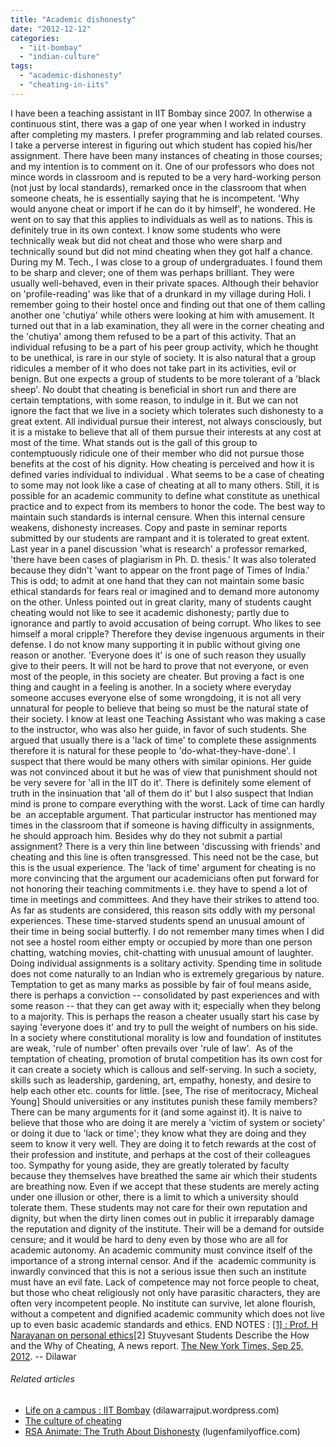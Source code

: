 ```yaml
---
title: "Academic dishonesty"
date: "2012-12-12"
categories: 
  - "iit-bombay"
  - "indian-culture"
tags: 
  - "academic-dishonesty"
  - "cheating-in-iits"
---
```


I have been a teaching assistant in IIT Bombay since 2007. In otherwise a continuous stint, there was a gap of one year when I worked in industry after completing my masters. I prefer programming and lab related courses. I take a perverse interest in figuring out which student has copied his/her assignment. There have been many instances of cheating in those courses; and my intention is to comment on it. One of our professors who does not mince words in classroom and is reputed to be a very hard-working person (not just by local standards), remarked once in the classroom that when someone cheats, he is essentially saying that he is incompetent. 'Why would anyone cheat or import if he can do it by himself', he wondered. He went on to say that this applies to individuals as well as to nations. This is definitely true in its own context. I know some students who were technically weak but did not cheat and those who were sharp and technically sound but did not mind cheating when they got half a chance. During my M. Tech., I was close to a group of undergraduates. I found them to be sharp and clever; one of them was perhaps brilliant. They were usually well-behaved, even in their private spaces. Although their behavior on 'profile-reading' was like that of a drunkard in my village during Holi. I remember going to their hostel once and finding out that one of them calling another one 'chutiya' while others were looking at him with amusement. It turned out that in a lab examination, they all were in the corner cheating and the 'chutiya' among them refused to be a part of this activity. That an individual refusing to be a part of his peer group activity, which he thought to be unethical, is rare in our style of society. It is also natural that a group ridicules a member of it who does not take part in its activities, evil or benign. But one expects a group of students to be more tolerant of a 'black sheep'. No doubt that cheating is beneficial in short run and there are certain temptations, with some reason, to indulge in it. But we can not ignore the fact that we live in a society which tolerates such dishonesty to a great extent. All individual pursue their interest, not always consciously, but it is a mistake to believe that all of them pursue their interests at any cost at most of the time. What stands out is the gall of this group to contemptuously ridicule one of their member who did not pursue those benefits at the cost of his dignity. How cheating is perceived and how it is defined varies individual to individual . What seems to be a case of cheating to some may not look like a case of cheating at all to many others. Still, it is possible for an academic community to define what constitute as unethical practice and to expect from its members to honor the code. The best way to maintain such standards is internal censure. When this internal censure weakens, dishonesty increases. Copy and paste in seminar reports submitted by our students are rampant and it is tolerated to great extent. Last year in a panel discussion 'what is research' a professor remarked, 'there have been cases of plagiarism in Ph. D. thesis.' It was also tolerated because they didn't 'want to appear on the front page of Times of India.' This is odd; to admit at one hand that they can not maintain some basic ethical standards for fears real or imagined and to demand more autonomy on the other. Unless pointed out in great clarity, many of students caught cheating would not like to see it academic dishonesty; partly due to ignorance and partly to avoid accusation of being corrupt. Who likes to see himself a moral cripple? Therefore they devise ingenuous arguments in their defense. I do not know many supporting it in public without giving one reason or another. 'Everyone does it' is one of such reason they usually give to their peers. It will not be hard to prove that not everyone, or even most of the people, in this society are cheater. But proving a fact is one thing and caught in a feeling is another. In a society where everyday someone accuses everyone else of some wrongdoing, it is not all very unnatural for people to believe that being so must be the natural state of their society. I know at least one Teaching Assistant who was making a case to the instructor, who was also her guide, in favor of such students. She argued that usually there is a 'lack of time' to complete these assignments therefore it is natural for these people to 'do-what-they-have-done'. I suspect that there would be many others with similar opinions. Her guide was not convinced about it but he was of view that punishment should not be very severe for 'all in the IIT do it'. There is definitely some element of truth in the insinuation that 'all of them do it' but I also suspect that Indian mind is prone to compare everything with the worst. Lack of time can hardly be  an acceptable argument. That particular instructor has mentioned may times in the classroom that if someone is having difficulty in assignments, he should approach him. Besides why do they not submit a partial assignment? There is a very thin line between 'discussing with friends' and cheating and this line is often transgressed. This need not be the case, but this is the usual experience. The 'lack of time' argument for cheating is no more convincing that the argument our academicians often put forward for not honoring their teaching commitments i.e. they have to spend a lot of time in meetings and committees. And they have their strikes to attend too. As far as students are considered, this reason sits oddly with my personal experiences. These time-starved students spend an unusual amount of their time in being social butterfly. I do not remember many times when I did not see a hostel room either empty or occupied by more than one person chatting, watching movies, chit-chatting with unusual amount of laughter. Doing individual assignments is a solitary activity. Spending time in solitude does not come naturally to an Indian who is extremely gregarious by nature. Temptation to get as many marks as possible by fair of foul means aside, there is perhaps a conviction -- consolidated by past experiences and with some reason -- that they can get away with it; especially when they belong to a majority. This is perhaps the reason a cheater usually start his case by saying 'everyone does it' and try to pull the weight of numbers on his side. In a society where constitutional morality is low and foundation of institutes are weak, 'rule of number' often prevails over 'rule of law'.  As of the temptation of cheating, promotion of brutal competition has its own cost for it can create a society which is callous and self-serving. In such a society, skills such as leadership, gardening, art, empathy, honesty, and desire to help each other etc. counts for little. \[see, The rise of meritocracy, Micheal Young\] Should universities or any institutes punish these family members? There can be many arguments for it (and some against it). It is naive to believe that those who are doing it are merely a 'victim of system or society' or doing it due to 'lack or time'; they know what they are doing and they seem to know it very well. They are doing it to fetch rewards at the cost of their profession and institute, and perhaps at the cost of their colleagues too. Sympathy for young aside, they are greatly tolerated by faculty because they themselves have breathed the same air which their students are breathing now. Even if we accept that these students are merely acting under one illusion or other, there is a limit to which a university should tolerate them. These students may not care for their own reputation and dignity, but when the dirty linen comes out in public it irreparably damage the reputation and dignity of the institute. Their will be a demand for outside censure; and it would be hard to deny even by those who are all for academic autonomy. An academic community must convince itself of the importance of a strong internal censor. And if the  academic community is inwardly convinced that this is not a serious issue then such an institute must have an evil fate. Lack of competence may not force people to cheat, but those who cheat religiously not only have parasitic characters, they are often very incompetent people. No institute can survive, let alone flourish, without a competent and dignified academic community which does not live up to even basic academic standards and ethics. END NOTES : [\[1\] : Prof. H Narayanan on personal ethics](http://www.scribd.com/doc/116599290/Prof-H-Narayanan-on-personal-ethics "View Prof. H Narayanan on personal ethics on Scribd")\[2\] Stuyvesant Students Describe the How and the Why of Cheating, A news report. [The New York Times, Sep 25, 2012](http://www.nytimes.com/2012/09/26/education/stuyvesant-high-school-students-describe-rationale-for-cheating.html?pagewanted=all&_r=0). -- Dilawar

###### Related articles

- [Life on a campus : IIT Bombay](http://dilawarrajput.wordpress.com/2012/05/19/life-on-a-campus-iit-bombay/) (dilawarrajput.wordpress.com)
- [The culture of cheating](http://acculturated.com/2012/10/01/the-culture-of-cheating/)
- [RSA Animate: The Truth About Dishonesty](http://lugenfamilyoffice.com/2012/11/24/rsa-animate-the-truth-about-dishonesty/) (lugenfamilyoffice.com)
